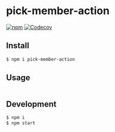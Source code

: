 # pick-member-action

[![npm](https://img.shields.io/npm/v/pick-member-action.svg?style=flat-square)](https://www.npmjs.com/package/pick-member-action)
[![Codecov](https://img.shields.io/codecov/c/github/hiroppy/pick-member-action.svg?style=flat-square)](https://codecov.io/gh/hiroppy/pick-member-action)

## Install

```sh
$ npm i pick-member-action
```

## Usage

```javascript

```

## Development

```sh
$ npm i
$ npm start
```
